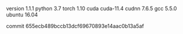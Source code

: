version 1.1.1
python 3.7
torch 1.10
cuda cuda-11.4
cudnn 7.6.5
gcc 5.5.0
ubuntu 16.04

commit 655ecb489bccb13dcf69670893e14aac0b13a5af